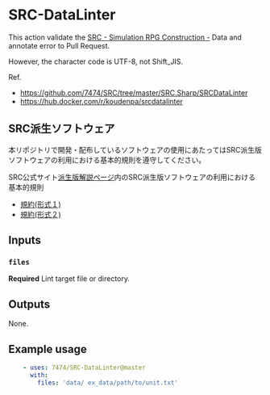 # SRC-DataLinter

This action validate the [SRC - Simulation RPG Construction -](http://www.src-srpg.jpn.org/) Data and annotate error to Pull Request.

However, the character code is UTF-8, not Shift_JIS. 

Ref.
- https://github.com/7474/SRC/tree/master/SRC.Sharp/SRCDataLinter
- https://hub.docker.com/r/koudenpa/srcdatalinter

## SRC派生ソフトウェア

本リポジトリで開発・配布しているソフトウェアの使用にあたってはSRC派生版ソフトウェアの利用における基本的規則を遵守してください。

SRC公式サイト[派生版解説ページ](http://www.src-srpg.jpn.org/development_hasei.shtml)内のSRC派生版ソフトウェアの利用における基本的規則
- [規約(形式１)](http://www.src-srpg.jpn.org/hasei_kiyaku1.html)
- [規約(形式２)](http://www.src-srpg.jpn.org/hasei_kiyaku2.html)

## Inputs

### `files`

**Required** Lint target file or directory.

## Outputs

None.

## Example usage
```yaml
    - uses: 7474/SRC-DataLinter@master
      with:
        files: 'data/ ex_data/path/to/unit.txt'
```

